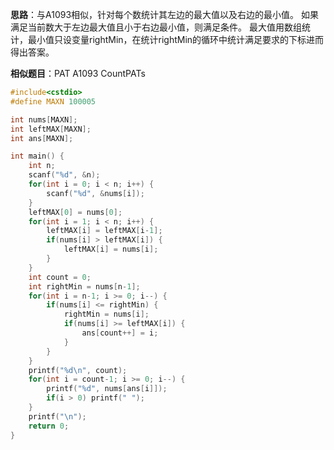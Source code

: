 **思路**：与A1093相似，针对每个数统计其左边的最大值以及右边的最小值。
如果满足当前数大于左边最大值且小于右边最小值，则满足条件。
最大值用数组统计，最小值只设变量rightMin，在统计rightMin的循环中统计满足要求的下标进而得出答案。

**相似题目**：PAT A1093 CountPATs
```cpp
#include<cstdio>
#define MAXN 100005

int nums[MAXN];
int leftMAX[MAXN];
int ans[MAXN];

int main() {
    int n;
    scanf("%d", &n);
    for(int i = 0; i < n; i++) {
        scanf("%d", &nums[i]);
    }
    leftMAX[0] = nums[0];
    for(int i = 1; i < n; i++) {
        leftMAX[i] = leftMAX[i-1];
        if(nums[i] > leftMAX[i]) {
            leftMAX[i] = nums[i];
        }
    }
    int count = 0;
    int rightMin = nums[n-1];
    for(int i = n-1; i >= 0; i--) {
        if(nums[i] <= rightMin) {
            rightMin = nums[i];
            if(nums[i] >= leftMAX[i]) {
                ans[count++] = i;
            }
        }
    }
    printf("%d\n", count);
    for(int i = count-1; i >= 0; i--) {
        printf("%d", nums[ans[i]]);
        if(i > 0) printf(" ");
    }
    printf("\n");
    return 0;
}
```